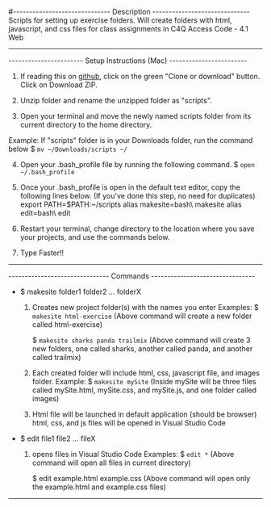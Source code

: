 #------------------------------ Description ------------------------------ 
Scripts for setting up exercise folders. Will create folders with 
html, javascript, and css files for class assignments in 
C4Q Access Code - 4.1 Web
_________________________________________________________________________

----------------------- Setup Instructions (Mac) ------------------------
1. If reading this on [github](https://github.com/Acostill/scripts), click on
the green "Clone or download" button.
Click on Download ZIP.

2. Unzip folder and rename the unzipped folder as "scripts".

3. Open your terminal and move the newly named scripts folder from 
its current directory to the home directory.

Example: If "scripts" folder is in your Downloads folder, 
run the command below
$ ```mv ~/Downloads/scripts ~/```

4. Open your .bash_profile file by running the following command.
$ ```open ~/.bash_profile```

5. Once your .bash_profile is open in the default text editor, copy the 
following lines below. (If you've done this step, no need for duplicates)
    export PATH=$PATH:~/scripts
    alias makesite=bash\ makesite
    alias edit=bash\ edit

6. Restart your terminal, change directory to the location where you save
your projects, and use the commands below.

7. Type Faster!!
_________________________________________________________________________

------------------------------- Commands -------------------------------- 
* $ makesite folder1 folder2 ... folderX
    1. Creates new project folder(s) with the names you enter
    Examples: 
        $ ```makesite html-exercise```
        (Above command will create a 
        new folder called html-exercise)
        
        $ ```makesite sharks panda trailmix```
        (Above command will create 3 new folders, one called 
        sharks, another called panda, and another called trailmix)

    2. Each created folder will include html, css, javascript file,
       and images folder.
    Example:
        $ ```makesite mySite```
        (Inside mySite will be three files called mySite.html, 
        mySite.css, and mySite.js, and one folder called images)

    3. Html file will be launched in default application (should be browser)
    html, css, and js files will be opened in Visual Studio Code

* $ edit file1 file2 ... fileX
    1. opens files in Visual Studio Code
    Examples:
        $ ```edit *```
        (Above command will open all files in current directory)

        $ edit example.html example.css
        (Above command will open only the 
        example.html and example.css files)
-------------------------------------------------------------------------